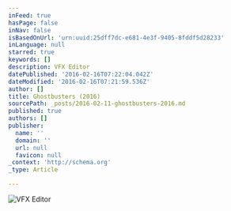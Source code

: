 ```yaml
---
inFeed: true
hasPage: false
inNav: false
isBasedOnUrl: 'urn:uuid:25dff7dc-e681-4e3f-9405-8fddf5d28233'
inLanguage: null
starred: true
keywords: []
description: VFX Editor
datePublished: '2016-02-16T07:22:04.042Z'
dateModified: '2016-02-16T07:21:59.536Z'
author: []
title: Ghostbusters (2016)
sourcePath: _posts/2016-02-11-ghostbusters-2016.md
published: true
authors: []
publisher:
  name: ''
  domain: ''
  url: null
  favicon: null
_context: 'http://schema.org'
_type: Article

---
```

![VFX Editor](https://the-grid-user-content.s3-us-west-2.amazonaws.com/3a35f483-b64a-439e-b1eb-5d7b591a7cae.jpg)